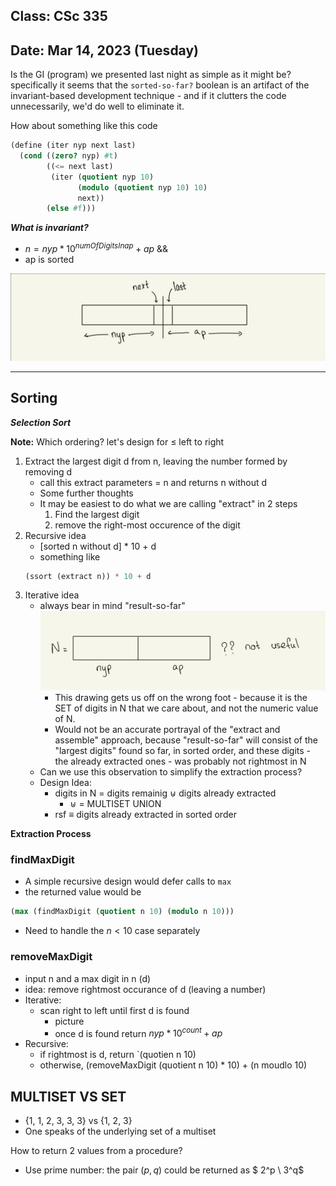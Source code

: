 ## Class: CSc 335
## Date: Mar 14, 2023 (Tuesday)

Is the GI (program) we presented last night as simple as it might be? specifically it seems that the `sorted-so-far?` boolean is an artifact of the invariant-based development technique - and if it clutters the code unnecessarily, we'd do well to eliminate it. 

How about something like this code

```scheme
(define (iter nyp next last)
  (cond ((zero? nyp) #t)
        ((<= next last)
         (iter (quotient nyp 10)
               (modulo (quotient nyp 10) 10)
               next))
        (else #f)))
```
___What is invariant?___
- $n = nyp * 10^{numOfDigitsInap} + ap$ &&
- ap is sorted

![image](images/nyp-ap-image.jpeg)
____
Sorting 
---
___Selection Sort___

**Note:** Which ordering? let's design for $\leq$ left to right
1. Extract the largest digit d from n, leaving the number formed by removing d
    - call this extract parameters = n and returns n without d
    - Some further thoughts 
    - It may be easiest to do what we are calling "extract" in 2 steps 
        1. Find the largest digit
        2. remove the right-most occurence of the digit
2. Recursive idea 
    - [sorted n without d] * 10 + d 
    - something like 
    ```scheme 
    (ssort (extract n)) * 10 + d
    ```
3. Iterative idea 
    - always bear in mind "result-so-far"
    ![image2](images/N=nyp-ap.jpeg)
        - This drawing gets us off on the wrong foot - because it is the SET of digits in N that we care about, and not the numeric value of N. 
        - Would not be an accurate portrayal of the "extract and assemble" approach, because "result-so-far" will consist of the "largest digits" found so far, in sorted order, and these digits - the already extracted ones - was probably not rightmost in N 
    - Can we use this observation to simplify the extraction process? 
    - Design Idea: 
        - digits in N = digits remainig $\uplus$ digits already extracted
            - $\uplus$ = MULTISET UNION
        - rsf $\equiv$ digits already extracted in sorted order

__Extraction Process__

### findMaxDigit
- A simple recursive design would defer calls to `max`
- the returned value would be 
```scheme
(max (findMaxDigit (quotient n 10) (modulo n 10)))
```
- Need to handle the $n<10$ case separately

### removeMaxDigit
- input n and a max digit in n (d)
- idea: remove rightmost occurance of d (leaving a number)
- Iterative:
    - scan right to left until first d is found 
        - picture 
        - once d is found return $nyp * 10^{count} + ap$
- Recursive: 
    - if rightmost is d, return `(quotien n 10)
    - otherwise, (removeMaxDigit (quotient n 10) * 10) + (n moudlo 10)

## MULTISET VS SET 
- {1, 1, 2, 3, 3, 3} vs {1, 2, 3}
- One speaks of the underlying set of a multiset

How to return 2 values from a procedure? 
- Use prime number: the pair $(p, q)$ could be returned as $ 2^p \ 3^q$